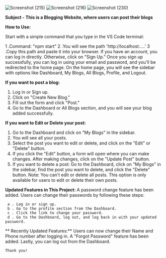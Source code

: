 ![Screenshot (215)](https://github.com/user-attachments/assets/991d7bf0-97d3-4925-a78c-2045a70a29b2)
![Screenshot (216)](https://github.com/user-attachments/assets/efd329a1-6d61-4e59-b0db-1a2b1a97eccd)
![Screenshot (230)](https://github.com/user-attachments/assets/95dc9e03-532a-4c1b-8e62-62d89e680660)



**Subject - This is a Blogging Website, where users can post their blogs**

**How to Use:**

Start with a simple command that you type in the VS Code terminal:

 1 .Command: "npm start"
 2 .You will see the path 'http://localhost:....'
 3 .Copy this path and paste it into your browser.
  If you have an account, you can log in directly. Otherwise, click on "Sign Up."
  Once you sign up successfully, you can log in using your email and password, and you'll be redirected to the home page.
  On the home page, you will see the sidebar with options like Dashboard, My Blogs, All Blogs, Profile, and Logout.

**If you want to post a blog:**

 1. Log in or Sign up.
 2. Click on "Create New Blog."
 3. Fill out the form and click "Post."
 4. Go to the Dashboard or All Blogs section, and you will see your blog added successfully.
    
**If you want to Edit or Delete your post:**
  1. Go to the Dashboard and click on "My Blogs" in the sidebar.
  2. You will see all your posts.
  3. Select the post you want to edit or delete, and click on the "Edit" or "Delete" button.
  4. If you click the "Edit" button, a form will open where you can make changes. After making changes, click on the "Update Post" button.
  5. If you want to delete a post:
    Go to the Dashboard,
    click on "My Blogs" in the sidebar,
    find the post you want to delete, and click the "Delete" button.
    Note: You can't edit or delete all posts. This option is only available for users to edit or delete their own posts.

**Updated Features in This Project:**
  A password change feature has been added. Users can change their passwords by following these steps:
  
     a . Log in or sign up.
     b . Go to the profile section from the Dashboard.
     c . Click the link to change your password.
     d . Go to the Dashboard, log out, and log back in with your updated password.
     
** Recently Updated Features:**
    Users can now change their Name and Phone number after logging in.
    A "Forgot Password" feature has been added.
    Lastly, you can log out from the Dashboard.
    
    Thank you!
